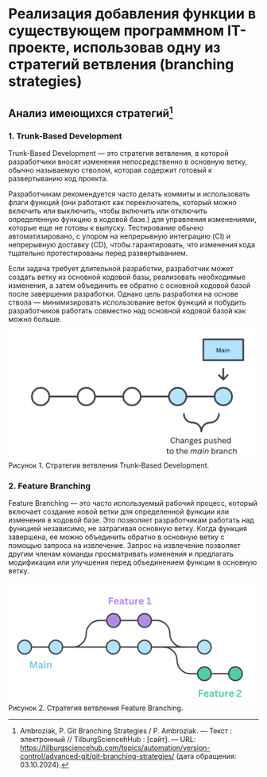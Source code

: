 # Реализация добавления функции в существующем программном IT-проекте, использовав одну из стратегий ветвления (branching strategies)
## Анализ имеющихся стратегий[^1]
[^1]: Ambroziak, P. Git Branching Strategies / P. Ambroziak. — Текст : электронный // TilburgSciencehHub : [сайт]. — URL: https://tilburgsciencehub.com/topics/automation/version-control/advanced-git/git-branching-strategies/ (дата обращения: 03.10.2024).
### 1. Trunk-Based Development

Trunk-Based Development — это стратегия ветвления, в которой разработчики вносят изменения непосредственно в основную ветку, обычно называемую стволом, которая содержит готовый к развертыванию код проекта.

Разработчикам рекомендуется часто делать коммиты и использовать флаги функций (они работают как переключатель, который можно включить или выключить, чтобы включить или отключить определенную функцию в кодовой базе.) для управления изменениями, которые еще не готовы к выпуску. Тестирование обычно автоматизировано, с упором на непрерывную интеграцию (CI) и непрерывную доставку (CD), чтобы гарантировать, что изменения кода тщательно протестированы перед развертыванием.

Если задача требует длительной разработки, разработчик может создать ветку из основной кодовой базы, реализовать необходимые изменения, а затем объединить ее обратно с основной кодовой базой после завершения разработки. Однако цель разработки на основе ствола — минимизировать использование веток функций и побудить разработчиков работать совместно над основной кодовой базой как можно больше.

![TBD](/4/2.png)
Рисунок 1. Стратегия ветвления Trunk-Based Development.

### 2. Feature Branching  

Feature Branching — это часто используемый рабочий процесс, который включает создание новой ветки для определенной функции или изменения в кодовой базе. Это позволяет разработчикам работать над функцией независимо, не затрагивая основную ветку. Когда функция завершена, ее можно объединить обратно в основную ветку с помощью запроса на извлечение. Запрос на извлечение позволяет другим членам команды просматривать изменения и предлагать модификации или улучшения перед объединением функции в основную ветку.

![TBD](/4/3.png)
Рисунок 2. Стратегия ветвления Feature Branching.


